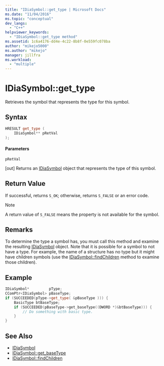 ```yaml
---
title: "IDiaSymbol::get_type | Microsoft Docs"
ms.date: "11/04/2016"
ms.topic: "conceptual"
dev_langs:
  - "C++"
helpviewer_keywords:
  - "IDiaSymbol::get_type method"
ms.assetid: 1c6a4176-dd4e-4c22-8b8f-0e559fc078ba
author: "mikejo5000"
ms.author: "mikejo"
manager: jillfra
ms.workload:
  - "multiple"
---
```

# IDiaSymbol::get_type
Retrieves the symbol that represents the type for this symbol.

## Syntax

```C++
HRESULT get_type (
    IDiaSymbol** pRetVal
);
```

#### Parameters
`pRetVal`

[out] Returns an [IDiaSymbol](../../debugger/debug-interface-access/idiasymbol.md) object that represents the type of this symbol.

## Return Value
If successful, returns `S_OK`; otherwise, returns `S_FALSE` or an error code.

> [!NOTE]
> A return value of `S_FALSE` means the property is not available for the symbol.

## Remarks
To determine the type a symbol has, you must call this method and examine the resulting [IDiaSymbol](../../debugger/debug-interface-access/idiasymbol.md) object. Note that it is possible for a symbol to not have a type. For example, the name of a structure has no type but it might have children symbols (use the [IDiaSymbol::findChildren](../../debugger/debug-interface-access/idiasymbol-findchildren.md) method to examine those children).

## Example

```C++
IDiaSymbol*         pType;
CComPtr<IDiaSymbol> pBaseType;
if (SUCCEEDED(pType->get_type( &pBaseType ))) {
    BasicType btBaseType;
    if (SUCCEEDED(pBaseType->get_baseType((DWORD *)&btBaseType))) {
        // Do something with basic type.
    }
}
```

## See Also
- [IDiaSymbol](../../debugger/debug-interface-access/idiasymbol.md)
- [IDiaSymbol::get_baseType](../../debugger/debug-interface-access/idiasymbol-get-basetype.md)
- [IDiaSymbol::findChildren](../../debugger/debug-interface-access/idiasymbol-findchildren.md)
